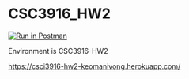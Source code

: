 # CSC3916_HW2
[![Run in Postman](https://run.pstmn.io/button.svg)](https://god.postman.co/run-collection/9317cdf39bd6aeea659e?action=collection%2Fimport&env%5BCSC3916-HW2%5D=W3sia2V5Ijoie3t0b2tlbn19IiwidmFsdWUiOiJqc29uLmJvZHkudG9rZW4iLCJlbmFibGVkIjp0cnVlfSx7ImtleSI6InRva2VuIiwidmFsdWUiOiIiLCJlbmFibGVkIjp0cnVlfSx7ImtleSI6IkpXVCIsInZhbHVlIjoiIiwiZW5hYmxlZCI6dHJ1ZX1d)

Environment is CSC3916-HW2

https://csci3916-hw2-keomanivong.herokuapp.com/
